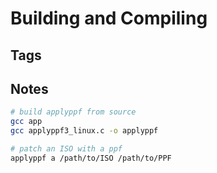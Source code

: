 # Building and Compiling

## Tags

## Notes

```sh
# build applyppf from source
gcc app
gcc applyppf3_linux.c -o applyppf

# patch an ISO with a ppf
applyppf a /path/to/ISO /path/to/PPF
```

